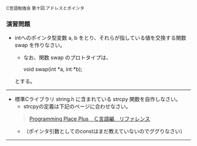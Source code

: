 <small>C言語勉強会 第十回 アドレスとポインタ</small>
###  演習問題

* intへのポインタ型変数 a, b をとり、それらが指している値を交換する関数 swap を作りなさい。
	* なお、関数 swap のプロトタイプは、

		void swap(int *a, int *b);

	とする。

----

* 標準Cライブラリ string.h に含まれている strcpy 関数を自作しなさい。
	* strcpyの定義は下記のページに合わせなさい。  
	> [Programming Place Plus　Ｃ言語編　リファレンス](http://www.geocities.jp/ky_webid/ProgrammingPlacePlus/c/appendix/s.html#strcpy)
	* （ポインタ引数としてのconstはまだ教えていないのでググりなさい）

----
